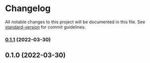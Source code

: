 # Changelog

All notable changes to this project will be documented in this file. See [standard-version](https://github.com/conventional-changelog/standard-version) for commit guidelines.

### [0.1.1](https://github.com/pablure/vicus/compare/v0.1.0...v0.1.1) (2022-03-30)

## 0.1.0 (2022-03-30)
